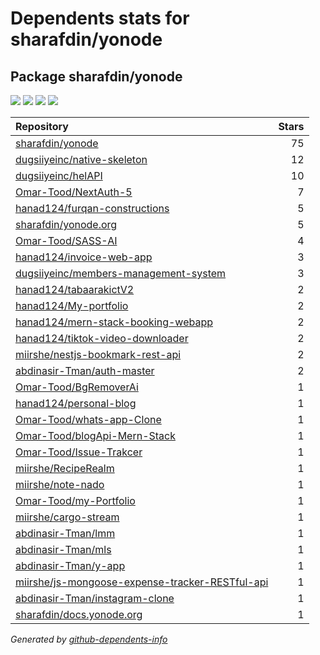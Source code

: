 # Dependents stats for sharafdin/yonode

## Package sharafdin/yonode

[![](https://img.shields.io/static/v1?label=Used%20by&message=30&color=informational&logo=slickpic)](https://github.com/sharafdin/yonode/network/dependents)
[![](https://img.shields.io/static/v1?label=Used%20by%20(public)&message=30&color=informational&logo=slickpic)](https://github.com/sharafdin/yonode/network/dependents)
[![](https://img.shields.io/static/v1?label=Used%20by%20(private)&message=-30&color=informational&logo=slickpic)](https://github.com/sharafdin/yonode/network/dependents)
[![](https://img.shields.io/static/v1?label=Used%20by%20(stars)&message=94&color=informational&logo=slickpic)](https://github.com/sharafdin/yonode/network/dependents)

| Repository | Stars  |
| :--------  | -----: |
|[sharafdin/yonode](https://github.com/sharafdin/yonode) | 75 |
|[dugsiiyeinc/native-skeleton](https://github.com/dugsiiyeinc/native-skeleton) | 12 |
|[dugsiiyeinc/helAPI](https://github.com/dugsiiyeinc/helAPI) | 10 |
|[Omar-Tood/NextAuth-5](https://github.com/Omar-Tood/NextAuth-5) | 7 |
|[hanad124/furqan-constructions](https://github.com/hanad124/furqan-constructions) | 5 |
|[sharafdin/yonode.org](https://github.com/sharafdin/yonode.org) | 5 |
|[Omar-Tood/SASS-AI](https://github.com/Omar-Tood/SASS-AI) | 4 |
|[hanad124/invoice-web-app](https://github.com/hanad124/invoice-web-app) | 3 |
|[dugsiiyeinc/members-management-system](https://github.com/dugsiiyeinc/members-management-system) | 3 |
|[hanad124/tabaarakictV2](https://github.com/hanad124/tabaarakictV2) | 2 |
|[hanad124/My-portfolio](https://github.com/hanad124/My-portfolio) | 2 |
|[hanad124/mern-stack-booking-webapp](https://github.com/hanad124/mern-stack-booking-webapp) | 2 |
|[hanad124/tiktok-video-downloader](https://github.com/hanad124/tiktok-video-downloader) | 2 |
|[miirshe/nestjs-bookmark-rest-api](https://github.com/miirshe/nestjs-bookmark-rest-api) | 2 |
|[abdinasir-Tman/auth-master](https://github.com/abdinasir-Tman/auth-master) | 2 |
|[Omar-Tood/BgRemoverAi](https://github.com/Omar-Tood/BgRemoverAi) | 1 |
|[hanad124/personal-blog](https://github.com/hanad124/personal-blog) | 1 |
|[Omar-Tood/whats-app-Clone](https://github.com/Omar-Tood/whats-app-Clone) | 1 |
|[Omar-Tood/blogApi-Mern-Stack](https://github.com/Omar-Tood/blogApi-Mern-Stack) | 1 |
|[Omar-Tood/Issue-Trakcer](https://github.com/Omar-Tood/Issue-Trakcer) | 1 |
|[miirshe/RecipeRealm](https://github.com/miirshe/RecipeRealm) | 1 |
|[miirshe/note-nado](https://github.com/miirshe/note-nado) | 1 |
|[Omar-Tood/my-Portfolio](https://github.com/Omar-Tood/my-Portfolio) | 1 |
|[miirshe/cargo-stream](https://github.com/miirshe/cargo-stream) | 1 |
|[abdinasir-Tman/lmm](https://github.com/abdinasir-Tman/lmm) | 1 |
|[abdinasir-Tman/mls](https://github.com/abdinasir-Tman/mls) | 1 |
|[abdinasir-Tman/y-app](https://github.com/abdinasir-Tman/y-app) | 1 |
|[miirshe/js-mongoose-expense-tracker-RESTful-api](https://github.com/miirshe/js-mongoose-expense-tracker-RESTful-api) | 1 |
|[abdinasir-Tman/instagram-clone](https://github.com/abdinasir-Tman/instagram-clone) | 1 |
|[sharafdin/docs.yonode.org](https://github.com/sharafdin/docs.yonode.org) | 1 |

_Generated by [github-dependents-info](https://github.com/nvuillam/github-dependents-info)_